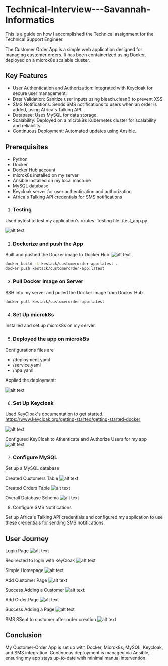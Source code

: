 # Technical-Interview---Savannah-Informatics
This is a guide on how I accomplished the Technical assignment for the Technical Support Engineer.

The Customer Order App is a simple web application designed for managing customer orders. It has been containerized using Docker, deployed on a microk8s scalable cluster.

## Key Features
- User Authentication and Authorization: Integrated with Keycloak for secure user management.
- Data Validation: Sanitize user inputs using bleach.clean() to prevent XSS
- SMS Notifications: Sends SMS notifications to users when an order is added, using Africa's Talking API.
- Database: Uses MySQL for data storage.
- Scalability: Deployed on a microk8s Kubernetes cluster for scalability and reliability.
- Continuous Deployment: Automated updates using Ansible.

## Prerequisites
- Python
- Docker
- Docker Hub account
- microk8s installed on my server
- Ansible installed on my local machine
- MySQL database
- Keycloak server for user authentication and authorization
- Africa's Talking API credentials for SMS notifications

1. ### Testing
Used pytest to test my application's routes.
Testing file:
/test_app.py

![alt text](screenshots/testing.png)


2. ### Dockerize and push the App
Built and pushed the Docker image to Docker Hub.
![alt text](screenshots/Docker_build1.png)

```sh
docker build -t kestack/customerorder-app:latest .
docker push kestack/customerorder-app:latest
```

3. ### Pull Docker Image on Server
SSH into my server and pulled the Docker image from Docker Hub.

```sh
docker pull kestack/customerorder-app:latest
```

4. ### Set Up microk8s
Installed and set up microk8s on my server.

5. ### Deployed the app on microk8s

Configurations files are 
- /deployment.yaml
- /service.yaml
- /hpa.yaml

Applied the deployment:

![alt text](screenshots/microk8s-deployment.png)

6. ### Set Up Keycloak
Used KeyCloak's documentation to get started. https://www.keycloak.org/getting-started/getting-started-docker

![alt text](screenshots/keycloak-admin-login.png)

Configured KeyCloak to Athenticate and Authorize Users for my app
![alt text](screenshots/customerorder-realm.png)

7. ### Configure MySQL
Set up a MySQL database

Created Customers Table
![alt text](screenshots/customerTable.png)

Created Orders Table
![alt text](screenshots/ordersTable.png)

Overall Database Schema
![alt text](<screenshots/Database Schema.png>)

8. Configure SMS Notifications

Set up Africa's Talking API credentials and configured my application to use these credentials for sending SMS notifications.



## User Journey
Login Page
![alt text](screenshots/Login-page.png)

Redirected to login with KeyCloak
![alt text](screenshots/login-redirect.png)

Simple Homepage
![alt text](screenshots/home.png)

Add Customer Page
![alt text](screenshots/add-customer.png)

Success Adding a Customer
![alt text](screenshots/customeradded-success.png)

Add Order Page
![alt text](screenshots/add-order.png)

Success Adding a Page
![alt text](screenshots/add-order-success.png)

SMS SSent to customer after order creation
![alt text](screenshots/SMS-sending.png)



## Conclusion
My Customer-Order App is set up with Docker, Microk8s, MySQL, Keycloak, and SMS integration. Continuous deployment is managed via Ansible, ensuring my app stays up-to-date with minimal manual intervention.
